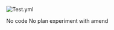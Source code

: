 ![Test.yml](https://github.com/dev-fajero/hexlet-git/blob/main/.github/workflows/test.yml/badge.svg)

No code No plan
experiment with amend

